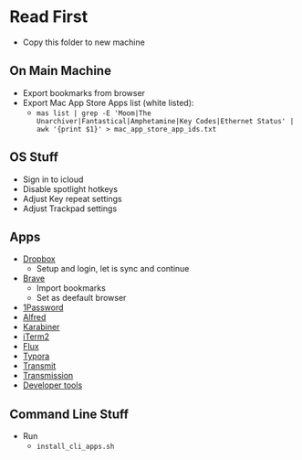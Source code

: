 # Read First
- Copy this folder to new machine

## On Main Machine
- Export bookmarks from browser
- Export Mac App Store Apps list (white listed):
  - `mas list | grep -E 'Moom|The Unarchiver|Fantastical|Amphetamine|Key Codes|Ethernet Status' | awk '{print $1}' > mac_app_store_app_ids.txt` 


## OS Stuff
- Sign in to icloud
- Disable spotlight hotkeys
- Adjust Key repeat settings
- Adjust Trackpad settings

## Apps
- [Dropbox](https://www.dropbox.com/install#downloaded)
  - Setup and login, let is sync and continue
- [Brave](https://laptop-updates.brave.com/latest/osx)
  - Import bookmarks
  - Set as deefault browser
- [1Password](https://1password.com/downloads/mac/)
- [Alfred](https://www.alfredapp.com/)
- [Karabiner](https://karabiner-elements.pqrs.org/)
- [iTerm2](https://www.iterm2.com/)
- [Flux](https://justgetflux.com/)
- [Typora](https://typora.io/)
- [Transmit](https://panic.com/transmit/#download)
- [Transmission](https://transmissionbt.com/download/)
- [Developer tools](https://developer.apple.com/download/more/)

## Command Line Stuff
- Run 
  - `install_cli_apps.sh`
